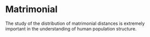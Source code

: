 # Matrimonial
The study of the distribution of matrimonial distances is extremely important in the understanding of human population structure. 
